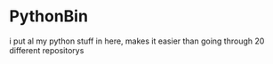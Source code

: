 # PythonBin
i put al my python stuff in here, makes it easier than going through 20 different repositorys
